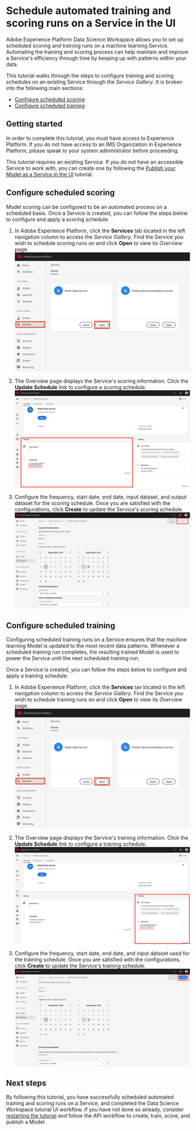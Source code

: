 # Schedule automated training and scoring runs on a Service in the UI

Adobe Experience Platform Data Science Workspace allows you to set up scheduled scoring and training runs on a machine learning Service. Automating the training and scoring process can help maintain and improve a Service's efficiency through time by keeping up with patterns within your data.

This tutorial walks through the steps to configure training and scoring schedules on an existing Service through the *Service Gallery*. It is broken into the following main sections:

-   [Configure scheduled scoring](#configure-scheduled-scoring)
-   [Configure scheduled training](#configure-scheduled-training)

## Getting started

In order to complete this tutorial, you must have access to Experience Platform. If you do not have access to an IMS Organization in Experience Platform, please speak to your system administrator before proceeding.

This tutorial requires an existing Service. If you do not have an accessible Service to work with, you can create one by following the [Publish your Model as a Service in the UI](../publish_model_as_a_service/publish_model_as_service_ui.md) tutorial.

[//]: # (If you prefer to schedule automated training or scoring runs by using the Sensei Machine Learning APIs, refer to the API tutorial.)

## Configure scheduled scoring

Model scoring can be configured to be an automated process on a scheduled basis. Once a Service is created, you can follow the steps below to configure and apply a scoring schedule:

1.  In Adobe Experience Platform, click the **Services** tab located in the left navigation column to access the *Service Gallery*. Find the Service you wish to schedule scoring runs on and click **Open** to view its *Overview* page.
![](../publish_model_as_a_service/images/ui/click_to_open.png)

2.  The Overview page displays the Service's scoring information. Click the **Update Schedule** link to configure a scoring schedule.
![](../publish_model_as_a_service/images/ui/service_overview_score.png)

3.  Configure the frequency, start date, end date, input dataset, and output dataset for the scoring schedule. Once you are satisfied with the configurations, click **Create** to update the Service's scoring schedule.
![](../publish_model_as_a_service/images/ui/14_configure_scoring_schedule.png)

## Configure scheduled training

Configuring scheduled training runs on a Service ensures that the machine learning Model is updated to the most recent data patterns. Whenever a scheduled training run completes, the resulting trained Model is used to power the Service until the next scheduled training run. 

Once a Service is created, you can follow the steps below to configure and apply a training schedule:

1.  In Adobe Experience Platform, click the **Services** tav located in the left navigation column to access the *Service Gallery*. Find the Service you wish to schedule training runs on and click **Open** to view its *Overview* page.
![](../publish_model_as_a_service/images/ui/click_to_open.png)

2.  The Overview page displays the Service's training information. Click the **Update Schedule** link to configure a training schedule.
![](../publish_model_as_a_service/images/ui/service_overview_train.png)

3.  Configure the frequency, start date, end date, and input dataset used for the training schedule. Once you are satisfied with the configurations, click **Create** to update the Service's training schedule.
![](../publish_model_as_a_service/images/ui/12_configure_training_schedule.png)

## Next steps

By following this tutorial, you have successfully scheduled automated training and scoring runs on a Service, and completed the Data Science Workspace tutorial UI workflow. If you have not done so already, consider [restarting the tutorial](../../prepare_your_data/access_and_explore_your_data_tutorial/access_and_explore_your_data_tutorial.md) and follow the API workflow to create, train, score, and publish a Model.
